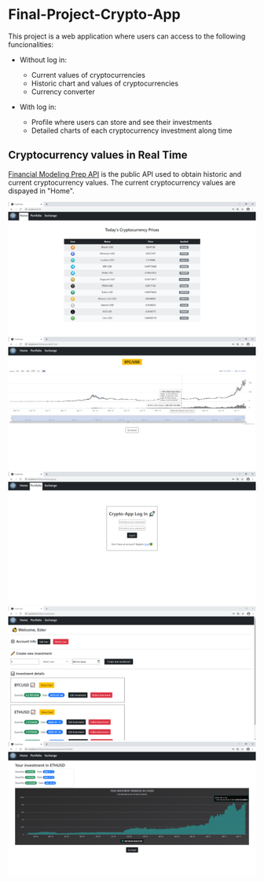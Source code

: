 # Final-Project-Crypto-App

This project is a web application where users can access to the following funcionalities:
  - Without log in:
    - Current values of cryptocurrencies
    - Historic chart and values of cryptocurrencies
    - Currency converter
    
  - With log in:
    - Profile where users can store and see their investments
    - Detailed charts of each cryptocurrency investment along time
## Cryptocurrency values in Real Time 
[Financial Modeling Prep API](https://financialmodelingprep.com/developer/docs/) is the public API used to obtain historic and current cryptocurrency values. The current cryptocurrency values are dispayed in "Home".

![alt text](https://github.com/ester-naranjo-rodrigo/Final-Project-Crypto-App/blob/main/img/home.PNG)
![alt text](https://github.com/ester-naranjo-rodrigo/Final-Project-Crypto-App/blob/main/img/historic.PNG)
![alt text](https://github.com/ester-naranjo-rodrigo/Final-Project-Crypto-App/blob/main/img/logIn.PNG)
![alt text](https://github.com/ester-naranjo-rodrigo/Final-Project-Crypto-App/blob/main/img/portfolio.PNG)
![alt text](https://github.com/ester-naranjo-rodrigo/Final-Project-Crypto-App/blob/main/img/portfoliochart.PNG)
